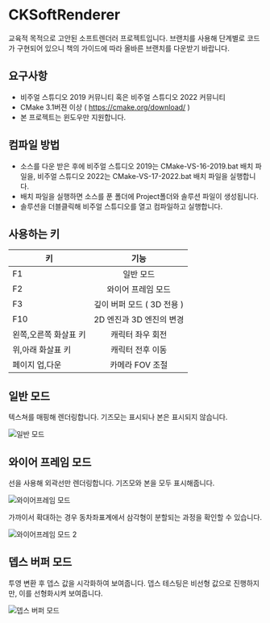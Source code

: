 # CKSoftRenderer

교육적 목적으로 고안된 소프트렌더러 프로젝트입니다. 
브랜치를 사용해 단계별로 코드가 구현되어 있으니 책의 가이드에 따라 올바른 브랜치를 다운받기 바랍니다. 

## 요구사항
- 비주얼 스튜디오 2019 커뮤니티 혹은 비주얼 스튜디오 2022 커뮤니티
- CMake 3.1버젼 이상 ( https://cmake.org/download/ ) 
- 본 프로젝트는 윈도우만 지원합니다. 

## 컴파일 방법
- 소스를 다운 받은 후에 비주얼 스튜디오 2019는 CMake-VS-16-2019.bat 배치 파일을, 비주얼 스튜디오 2022는 CMake-VS-17-2022.bat 배치 파일을 실행합니다. 
- 배치 파일을 실행하면 소스를 푼 폴더에 Project폴더와 솔루션 파일이 생성됩니다. 
- 솔루션을 더블클릭해 비주얼 스튜디오를 열고 컴파일하고 실행합니다. 

## 사용하는 키 
| 키            | 기능           |
| ------------- |:-------------:|
| F1  | 일반 모드 |
| F2  | 와이어 프레임 모드 |
| F3  | 깊이 버퍼 모드 ( 3D 전용 ) |
| F10 | 2D 엔진과 3D 엔진의 변경 |
| 왼쪽,오른쪽 화살표 키 | 캐릭터 좌우 회전 |
| 위,아래 화살표 키 | 캐릭터 전후 이동 |
| 페이지 업,다운 | 카메라 FOV 조절 |

## 일반 모드
텍스쳐를 매핑해 렌더링합니다. 
기즈모는 표시되나 본은 표시되지 않습니다. 

![일반 모드](https://github.com/onlybooks/gamemath/blob/main/Document/Normal.png "일반 모드")


## 와이어 프레임 모드
선을 사용해 외곽선만 렌더링합니다. 
기즈모와 본을 모두 표시해줍니다. 

![와이어프레임 모드](https://github.com/onlybooks/gamemath/blob/main/Document/Wireframe1.png "와이어프레임 모드")

가까이서 확대하는 경우 동차좌표계에서 삼각형이 분할되는 과정을 확인할 수 있습니다. 

![와이어프레임 모드 2](https://github.com/onlybooks/gamemath/blob/main/Document/Wireframe2.png "와이어프레임 모드 2")

## 뎁스 버퍼 모드
투영 변환 후 뎁스 값을 시각화하여 보여줍니다.
뎁스 테스팅은 비선형 값으로 진행하지만, 이를 선형화시켜 보여줍니다. 

![뎁스 버퍼 모드](https://github.com/onlybooks/gamemath/blob/main/Document/Depth.png "뎁스버퍼 모드")

